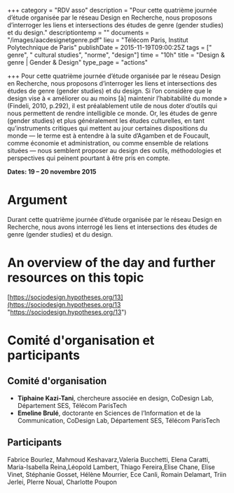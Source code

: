 +++
category = "RDV asso"
description = "Pour cette quatrième journée d’étude organisée par le réseau Design en Recherche, nous proposons d’interroger les liens et intersections des études de genre (gender studies) et du design."
descriptiontemp = ""
documents = "/images/aacdesignetgenre.pdf"
lieu = "Télécom Paris, Institut Polytechnique de Paris"
publishDate = 2015-11-19T09:00:25Z
tags = [" genre", " cultural studies", "norme", "design"]
time = "10h"
title = "Design & genre | Gender & Design"
type_page = "actions"

+++
Pour cette quatrième journée d’étude organisée par le réseau Design en Recherche, nous proposons d’interroger les liens et intersections des études de genre (gender studies) et du design. Si l’on considère que le design vise à « améliorer ou au moins \[à\] maintenir l’habitabilité du monde » (Findeli, 2010, p.292), il est préalablement utile de nous doter d’outils qui nous permettent de rendre intelligible ce monde. Or, les études de genre (gender studies) et plus généralement les études culturelles, en tant qu’instruments critiques qui mettent au jour certaines dispositions du monde — le terme est à entendre à la suite d’Agamben et de Foucault, comme économie et administration, ou comme ensemble de relations situées — nous semblent proposer au design des outils, méthodologies et perspectives qui peinent pourtant à être pris en compte.

**Dates: 19 – 20 novembre 2015**

# Argument

Durant cette quatrième journée d’étude organisée par le réseau Design en Recherche, nous avons interrogé les liens et intersections des études de genre (gender studies) et du design.

# An overview of the day and further resources on this topic

[https://sociodesign.hypotheses.org/13](https://sociodesign.hypotheses.org/13 "https://sociodesign.hypotheses.org/13")

# Comité d'organisation et participants

## Comité d'organisation

* **Tiphaine Kazi-Tani**, chercheure associée en design, CoDesign Lab, Département SES, Télécom ParisTech
* **Emeline Brulé**, doctorante en Sciences de l’Information et de la Communication, CoDesign Lab, Département SES, Télécom ParisTech

## Participants

Fabrice Bourlez, Mahmoud Keshavarz,Valeria Bucchetti, Elena Caratti, Maria-Isabella Reina,Léopold Lambert, Thiago Fereira,Elise Chane, Elise Vinet, Stéphanie Gosset, Hélène Mourrier, Ece Canli, Romain Delamart, Triin Jerlei, PIerre Noual, Charlotte Poupon